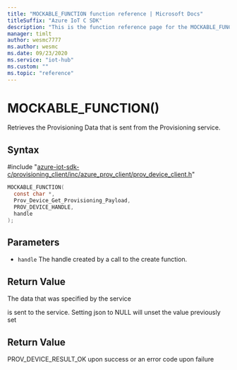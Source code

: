 ```yaml
---                             
title: "MOCKABLE_FUNCTION function reference | Microsoft Docs" 
titleSuffix: "Azure IoT C SDK"            
description: "This is the function reference page for the MOCKABLE_FUNCTION() function in the Azure IoT C SDK. This SDK is used with Azure IoT Hub and Azure IoT Hub Device Provisioning Service"            
manager: timlt                 
author: wesmc7777              
ms.author: wesmc               
ms.date: 09/23/2020                    
ms.service: "iot-hub"             
ms.custom: ""                
ms.topic: "reference"        
---                            
```


# MOCKABLE_FUNCTION()

Retrieves the Provisioning Data that is sent from the Provisioning service.

## Syntax

\#include "[azure-iot-sdk-c/provisioning_client/inc/azure_prov_client/prov_device_client.h](../prov-device-client-h.md)"  
```C
MOCKABLE_FUNCTION(
  const char *,
  Prov_Device_Get_Provisioning_Payload,
  PROV_DEVICE_HANDLE,
  handle
);
```

## Parameters
* `handle` The handle created by a call to the create function.

## Return Value
The data that was specified by the service

is sent to the service. Setting json to NULL will unset the value previously set

## Return Value
PROV_DEVICE_RESULT_OK upon success or an error code upon failure

